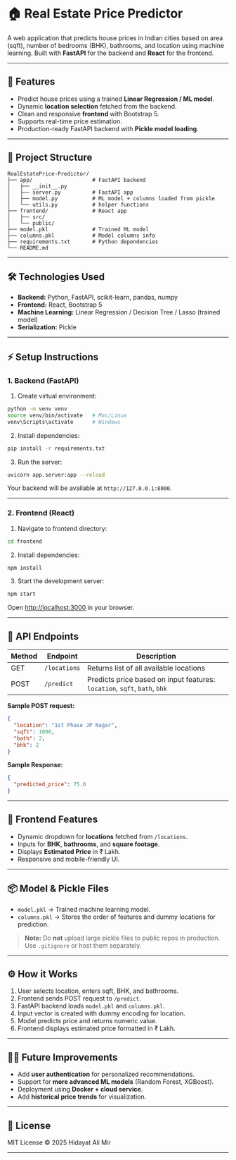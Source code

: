 # 🏠 Real Estate Price Predictor

A web application that predicts house prices in Indian cities based on area (sqft), number of bedrooms (BHK), bathrooms, and location using machine learning. Built with **FastAPI** for the backend and **React** for the frontend.

---

## 🔹 Features

- Predict house prices using a trained **Linear Regression / ML model**.
- Dynamic **location selection** fetched from the backend.
- Clean and responsive **frontend** with Bootstrap 5.
- Supports real-time price estimation.
- Production-ready FastAPI backend with **Pickle model loading**.

---

## 📂 Project Structure

```
RealEstatePrice-Predictor/
├── app/                   # FastAPI backend
│   ├── __init__.py
│   ├── server.py          # FastAPI app
│   ├── model.py           # ML model + columns loaded from pickle
│   └── utils.py           # helper functions
├── frontend/              # React app
│   ├── src/
│   └── public/
├── model.pkl              # Trained ML model
├── columns.pkl            # Model columns info
├── requirements.txt       # Python dependencies
└── README.md
```

---

## 🛠 Technologies Used

- **Backend:** Python, FastAPI, scikit-learn, pandas, numpy
- **Frontend:** React, Bootstrap 5
- **Machine Learning:** Linear Regression / Decision Tree / Lasso (trained model)
- **Serialization:** Pickle

---

## ⚡ Setup Instructions

### 1. Backend (FastAPI)

1. Create virtual environment:

```bash
python -m venv venv
source venv/bin/activate   # Mac/Linux
venv\Scripts\activate      # Windows
```

2. Install dependencies:

```bash
pip install -r requirements.txt
```

3. Run the server:

```bash
uvicorn app.server:app --reload
```

Your backend will be available at `http://127.0.0.1:8000`.

---

### 2. Frontend (React)

1. Navigate to frontend directory:

```bash
cd frontend
```

2. Install dependencies:

```bash
npm install
```

3. Start the development server:

```bash
npm start
```

Open [http://localhost:3000](http://localhost:3000) in your browser.

---

## 🔹 API Endpoints

| Method | Endpoint     | Description                                                               |
| ------ | ------------ | ------------------------------------------------------------------------- |
| GET    | `/locations` | Returns list of all available locations                                   |
| POST   | `/predict`   | Predicts price based on input features: `location`, `sqft`, `bath`, `bhk` |

**Sample POST request:**

```json
{
  "location": "1st Phase JP Nagar",
  "sqft": 1000,
  "bath": 2,
  "bhk": 2
}
```

**Sample Response:**

```json
{
  "predicted_price": 75.0
}
```

---

## 🎨 Frontend Features

- Dynamic dropdown for **locations** fetched from `/locations`.
- Inputs for **BHK**, **bathrooms**, and **square footage**.
- Displays **Estimated Price** in ₹ Lakh.
- Responsive and mobile-friendly UI.

---

## 📦 Model & Pickle Files

- `model.pkl` → Trained machine learning model.
- `columns.pkl` → Stores the order of features and dummy locations for prediction.

> **Note:** Do **not** upload large pickle files to public repos in production. Use `.gitignore` or host them separately.

---

## ⚙️ How it Works

1. User selects location, enters sqft, BHK, and bathrooms.
2. Frontend sends POST request to `/predict`.
3. FastAPI backend loads `model.pkl` and `columns.pkl`.
4. Input vector is created with dummy encoding for location.
5. Model predicts price and returns numeric value.
6. Frontend displays estimated price formatted in ₹ Lakh.

---

## 👨‍💻 Future Improvements

- Add **user authentication** for personalized recommendations.
- Support for **more advanced ML models** (Random Forest, XGBoost).
- Deployment using **Docker + cloud service**.
- Add **historical price trends** for visualization.

---

## 📜 License

MIT License © 2025 Hidayat Ali Mir

---
